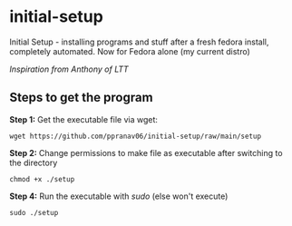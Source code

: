 # initial-setup
Initial Setup - installing programs and stuff after a fresh fedora install, completely automated. 
Now for Fedora alone (my current distro)

_Inspiration from Anthony of LTT_

## Steps to get the program
**Step 1:** Get the executable file via wget:

    wget https://github.com/ppranav06/initial-setup/raw/main/setup

**Step 2:** Change permissions to make file as executable after switching to the directory

    chmod +x ./setup

**Step 4:** Run the executable with *sudo* (else won't execute)

    sudo ./setup
